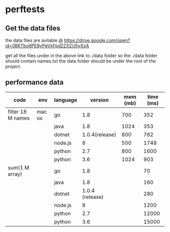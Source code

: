 # perftests

## Get the data files
the data files are avilable @ 
https://drive.google.com/open?id=0B6Tbo6PE8yPeVkFpd2ZXZU5yXzA

get all the files under in the above link to ./data folder
so the ./data folder should contain names.txt
the data folder should be under the root of the project.


## performance data
| code               | env    | language | version         | mem (mb) | time (ms) |
|--------------------|--------|----------|-----------------|----------|-----------|
| filter 18 M names  | mac os | go       | 1.8             | 700      | 352       |
|                    |        | java     | 1.8             | 1024     | 353       |
|                    |        | dotnet   | 1.0.4(release)  | 600      | 762       |
|                    |        | node.js  | 8               | 500      | 1748      |
|                    |        | python   | 2.7             | 800      | 1600      |
|                    |        | python   | 3.6             | 1024     | 903       |
| sum(1 M array)     |        | go       | 1.8             |          | 70        |
|                    |        | java     | 1.8             |          | 160       |
|                    |        | dotnet   | 1.0.4 (release) |          | 280       |
|                    |        | node.js  | 8               |          | 1200      |
|                    |        | python   | 2.7             |          | 12000     |
|                    |        | python   | 3.6             |          | 15000     |
